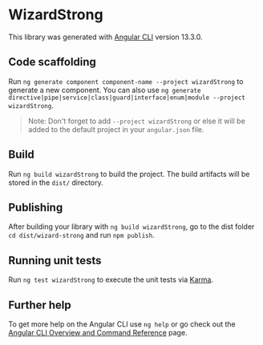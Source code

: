 # WizardStrong

This library was generated with [Angular CLI](https://github.com/angular/angular-cli) version 13.3.0.

## Code scaffolding

Run `ng generate component component-name --project wizardStrong` to generate a new component. You can also use `ng generate directive|pipe|service|class|guard|interface|enum|module --project wizardStrong`.
> Note: Don't forget to add `--project wizardStrong` or else it will be added to the default project in your `angular.json` file. 

## Build

Run `ng build wizardStrong` to build the project. The build artifacts will be stored in the `dist/` directory.

## Publishing

After building your library with `ng build wizardStrong`, go to the dist folder `cd dist/wizard-strong` and run `npm publish`.

## Running unit tests

Run `ng test wizardStrong` to execute the unit tests via [Karma](https://karma-runner.github.io).

## Further help

To get more help on the Angular CLI use `ng help` or go check out the [Angular CLI Overview and Command Reference](https://angular.io/cli) page.
